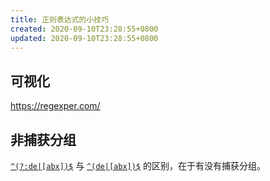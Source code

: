 ```yaml
---
title: 正则表达式的小技巧
created: 2020-09-10T23:28:55+0800
updated: 2020-09-10T23:28:55+0800
---
```



## 可视化

https://regexper.com/

## 非捕获分组

[`^(?:de|[abx])$`](https://regexper.com/#%5E%28%3F%3Ade%7C%5Babx%5D%29%24) 与 [`^(de|[abx])$`](https://regexper.com/#%5E%28de%7C%5Babx%5D%29%24) 的区别，在于有没有捕获分组。
